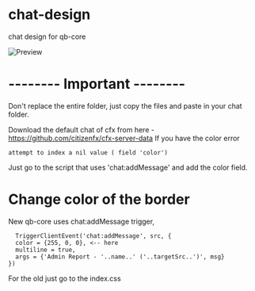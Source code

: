 # chat-design
chat design for qb-core


![Preview](https://i.imgur.com/Q6lkbXu.png)

# -------- Important --------

Don't replace the entire folder, just copy the files and paste in your chat folder.

Download the default chat of cfx from here - https://github.com/citizenfx/cfx-server-data
If you have the color error 
```
attempt to index a nil value ( field 'color')
```
Just go to the script that uses 'chat:addMessage' and add the color field.


# Change color of the border

New qb-core uses chat:addMessage trigger,
```
  TriggerClientEvent('chat:addMessage', src, {
  color = {255, 0, 0}, <-- here 
  multiline = true,
  args = {'Admin Report - '..name..' ('..targetSrc..')', msg}
})
```

For the old just go to the index.css 
